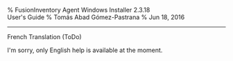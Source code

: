% FusionInventory Agent Windows Installer 2.3.18\
  User's Guide
% Tomás Abad Gómez-Pastrana
% Jun 18, 2016

----------

French Translation (ToDo)

I'm sorry, only English help is available at the moment.

